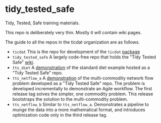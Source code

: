 # tidy_tested_safe
Tidy, Tested, Safe  training materials.

This repo is deliberately very thin. Mostly it will contain wiki pages. 

The guide to all the repos in the ticdat organization are as follows.

* `ticdat` This is the repo for development of the `ticdat` [package](https://pypi.org/project/ticdat/)
* `tidy_tested_safe` A largely code-free repo that holds the "Tidy Tested Safe" 
[wiki](https://github.com/ticdat/tidy_tested_safe/wiki).
* `tts_diet` A [demonstration](https://github.com/ticdat/tts_diet) of the standard diet example hosted as a 
"Tidy Tested Safe" repo.
* `tts_netflow_a`  A [demonstration](https://github.com/ticdat/tts_netflow_a) of the multi-commodity network
flow problem developed as a "Tidy Tested Safe" repo. The problem is developed incrementally to demonstrate 
an Agile workflow. The first release tag solves the simpler, one commodity problem. This release bootstraps the 
solution to the multi-commodity problem.
* `tts_netflow_b`  Similar to `tts_netflow_a`. Demonstrates a pipeline to munge the data 
into a more mathematical format, and introduces optimization code only in the third release tag.
